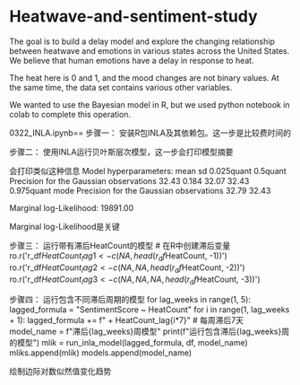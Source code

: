 # Heatwave-and-sentiment-study
The goal is to build a delay model and explore the changing relationship between heatwave and emotions in various states across the United States. We believe that human emotions have a delay in response to heat.

The heat here is 0 and 1, and the mood changes are not binary values. At the same time, the data set contains various other variables.

We wanted to use the Bayesian model in R, but we used python notebook in colab to complete this operation.

0322_INLA.ipynb==
步骤一：
安装R包INLA及其依赖包。这一步是比较费时间的

步骤二：
使用INLA运行贝叶斯层次模型，这一步会打印模型摘要

会打印类似这种信息
Model hyperparameters:
                                         mean    sd 0.025quant 0.5quant
Precision for the Gaussian observations 32.43 0.184      32.07    32.43
                                        0.975quant  mode
Precision for the Gaussian observations      32.79 32.43

Marginal log-Likelihood:  19891.00 

Marginal log-Likelihood是关键

步骤三：
运行带有滞后HeatCount的模型
    # 在R中创建滞后变量
    ro.r('r_df$HeatCount_lag1 <- c(NA, head(r_df$HeatCount, -1))')
    ro.r('r_df$HeatCount_lag2 <- c(NA, NA, head(r_df$HeatCount, -2))')
    ro.r('r_df$HeatCount_lag3 <- c(NA, NA, NA, head(r_df$HeatCount, -3))')

步骤四：
运行包含不同滞后周期的模型
for lag_weeks in range(1, 5):
    lagged_formula = "SentimentScore ~ HeatCount"
    for i in range(1, lag_weeks + 1):
        lagged_formula += f" + HeatCount_lag{i*7}"  # 每周滞后7天
    model_name = f"滞后{lag_weeks}周模型"
    print(f"运行包含滞后{lag_weeks}周的模型")
    mlik = run_inla_model(lagged_formula, df, model_name)
    mliks.append(mlik)
    models.append(model_name)

绘制边际对数似然值变化趋势
